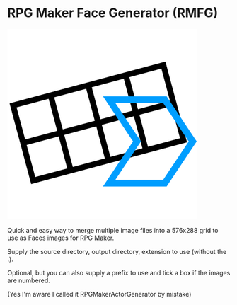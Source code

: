 # RPG Maker Face Generator (RMFG)

![Logo](logo.png)

Quick and easy way to merge multiple image files into a 576x288 grid to use as Faces images for RPG Maker.

Supply the source directory, output directory, extension to use (without the .).

Optional, but you can also supply a prefix to use and tick a box if the images are numbered.

(Yes I'm aware I called it RPGMakerActorGenerator by mistake)